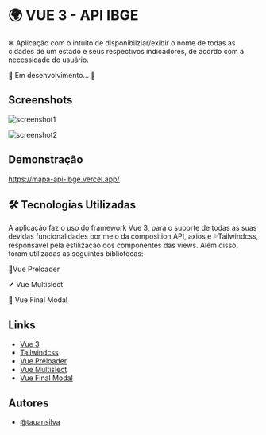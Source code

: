 
# 🌍 VUE 3 - API IBGE

❇ Aplicação com o intuito de disponibilziar/exibir o nome de todas
as cidades de um estado e seus respectivos indicadores, de acordo
com a necessidade do usuário.

🚧   Em desenvolvimento...  🚧



## Screenshots

![screenshot1](https://user-images.githubusercontent.com/54295575/148573277-bbdbc8a8-7e2b-4f09-b7ef-b5ee922552fb.PNG)

![screenshot2](https://user-images.githubusercontent.com/54295575/148573493-a1c9005d-008f-4ccb-82a0-14b5753d5773.PNG)


## Demonstração

https://mapa-api-ibge.vercel.app/




## 🛠 Tecnologias Utilizadas 

A aplicação faz o uso do framework Vue 3, para o suporte de todas
as suas devidas funcionalidades por meio da
composition API, axios e 💦Tailwindcss, responsável pela
estilização dos componentes das views. Além disso, foram
utilizadas as seguintes bibliotecas:


💚Vue Preloader

✔ Vue Multislect 

📃 Vue Final Modal

















## Links

 - [Vue 3](https://v3.vuejs.org/)
 - [Tailwindcss](https://tailwindcss.com/)
 - [Vue Preloader](https://www.npmjs.com/package/vue-ui-preloader)
 - [Vue Multislect](https://www.npmjs.com/package/vue-ui-preloader)
- [Vue Final Modal](https://vue-final-modal.org/)

## Autores

- [@tauansilva](https://www.instagram.com/tauansilva00/?hl=pt-br)

